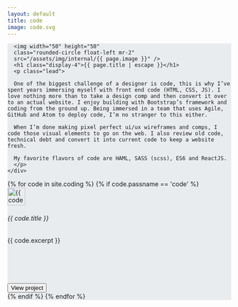 ```yaml
---
layout: default
title: code
image: code.svg
---
```

<div class="d-flex" style="background-color: #e9ecef;">

  <div class="jumbotron mx-auto mb-0 py-3 px-5" style="max-width: 1200px">
    <div class="col-lg-12 mx-auto">

      <img width="50" height="50"
      class="rounded-circle float-left mr-2"
      src="/assets/img/internal/{{ page.image }}" />
      <h1 class="display-4">{{ page.title | escape }}</h1>
      <p class="lead">

      One of the biggest challenge of a designer is code, this is why I’ve spent years immersing myself with front end code (HTML, CSS, JS). I love nothing more than to take a design comp and then convert it over to an actual website. I enjoy building with Bootstrap’s framework and coding from the ground up. Being immersed in a team that uses Agile, GitHub and Atom to deploy code, I’m no stranger to this either.

      When I’m done making pixel perfect ui/ux wireframes and comps, I code those visual elements to go on the web. I also review old code, technical debt and convert it into current code to keep a website fresh.

      My favorite flavors of code are HAML, SASS (scss), ES6 and ReactJS.
      </p>
    </div>
  </div>
</div>
<div>
  <div class="d-flex justify-content-center">
    <div class="container-fluid">
      <div class="col-lg-10 mx-auto row d-flex justify-content-center mt-3" style="max-width: 1400px">
        {% for code in site.coding %}
          {% if code.passname == 'code' %}
        <div class="card col-sm-12 col-lg-3 m-2">
          <div class="card-body d-flex flex-column">
            <div class="media">
              <div class="d-flex mr-3">
                <a href="{{ code.url }}">
                  <img width="40" height="40"
                  class="rounded-circle"
                  src="/assets/img/{{ code.image }} " alt="{{ code.title }}" />
                </a>
              </div>
              <div class="media-body">
                <h6 class="mb-1">{{ code.title }}</h6>
              </div>
            </div>
            <div class="d-flex flex-column" style="height: 105px;">
             <div class="p-2">
               <p class="text-muted">{{ code.excerpt }}</p>
             </div>
            </div>
            <div class=" flex-column align-items-end">
              <button type="button" class="btn btn-secondary btn-sm btn-block" onclick="location.href = '{{ code.url }}';">View project</button>
            </div>
          </div>
        </div>
        {% endif %}
        {% endfor %}
      </div>
    </div>
  </div>
</div>

